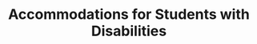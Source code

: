 ---
title: Accommodations for Students with Disabilities
nav_order: 10
parent: Syllabus
is_anchor_child: true
anchor_url: accommodations-for-students-with-disabilities
---